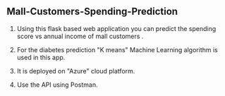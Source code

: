 <h2> Mall-Customers-Spending-Prediction</h2>

1. Using this flask based web application you can predict the spending score vs annual income of mall customers .

2. For the diabetes prediction "K means" Machine Learning algorithm is used in this app.

3. It is deployed on "Azure" cloud platform.

4. Use the API using Postman.
